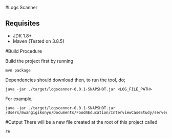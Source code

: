 #Logs Scanner

## Requisites
- JDK 1.8+
- Maven (Tested on 3.8.5)


#Build Procedure

Build the project first by running

	mvn package
	
Dependencies should download then, to run the tool, do;

	java -jar ./target/logscanner-0.0.1-SNAPSHOT.jar <LOG_FILE_PATH>

For example;

	java -jar ./target/logscanner-0.0.1-SNAPSHOT.jar /Users/mwangigikonyo/Documents/Food4Education/InterviewCaseStudy/server.log
	

#Output
There will be a new file created at the root of this project called

	re